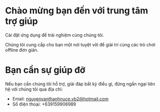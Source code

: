 # Chào mừng bạn đến với trung tâm trợ giúp

Cài đặt ứng dụng để trải nghiệm cùng chúng tôi.

Chúng tôi cung cấp cho bạn một nơi tuyệt vời để giải trí cùng các trò chơi offline đơn giản. 

# Bạn cần sự giúp đỡ
Nếu bạn cần chúng tôi hỗ trợ, giải đáp bất kỳ điều gì, đừng ngần ngại liên hệ với chúng tôi qua địa chỉ:
- Email: nguyenvanthanhnuce.vb2@hotmail.com
- Số điện thoại: +639159906989

